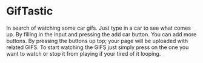 # GifTastic
In search of watching some car gifs. Just type in a car to see what comes up.
By filling in the input and pressing the add car button.
You can add more buttons.
By pressing the buttons up top; your page will be uploaded with  related GIFS.
To start watching the GIFS just simply press on the one you want to watch or stop it from playing 
if your tired of it looping.
 
